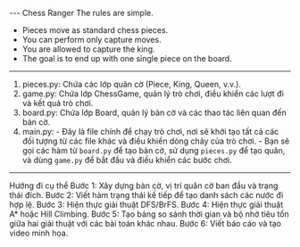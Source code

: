 --- Chess Ranger 
The rules are simple.
- Pieces move as standard chess pieces.
- You can perform only capture moves.
- You are allowed to capture the king.
- The goal is to end up with one single piece on the board.


---
1. pieces.py: Chứa các lớp quân cờ (Piece, King, Queen, v.v.).
2. game.py: Chứa lớp ChessGame, quản lý trò chơi, điều khiển các lượt đi và kết quả trò chơi.
3. board.py: Chứa lớp Board, quản lý bàn cờ và các thao tác liên quan đến bàn cờ.
4. main.py: - Đây là file chính để chạy trò chơi, nơi sẽ khởi tạo tất cả các đối tượng từ các file khác và điều khiển dòng chảy của trò chơi.
            - Bạn sẽ gọi các hàm từ `board.py` để tạo bàn cờ, sử dụng `pieces.py` để tạo quân, và dùng `game.py` để bắt đầu và điều khiển các bước chơi.


--- 
Hướng đi cụ thể
Bước 1: Xây dựng bàn cờ, vị trí quân cờ ban đầu và trạng thái đích.
Bước 2: Viết hàm trạng thái kế tiếp để tạo danh sách các nước đi hợp lệ.
Bước 3: Hiện thực giải thuật DFS/BrFS.
Bước 4: Hiện thực giải thuật A* hoặc Hill Climbing.
Bước 5: Tạo bảng so sánh thời gian và bộ nhớ tiêu tốn giữa hai giải thuật với các bài toán khác nhau.
Bước 6: Viết báo cáo và tạo video minh họa.